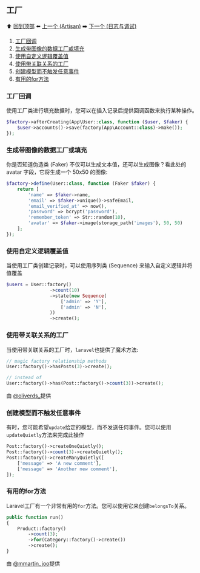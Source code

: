 ## 工厂

⬆️ [回到顶部](#Laravel-编码技巧) ⬅️ [上一个 (Artisan)](#Artisan) ➡️ [下一个 (日志与调试)](#日志与调试)

1. [工厂回调](#工厂回调)
2. [生成带图像的数据工厂或填充](#生成带图像的数据工厂或填充)
3. [使用自定义逻辑覆盖值](#使用自定义逻辑覆盖值)
4. [使用带关联关系的工厂](#使用带关联关系的工厂)
5. [创建模型而不触发任意事件](#创建模型而不触发任意事件)
6. [有用的for方法](#有用的for方法)

### 工厂回调

使用工厂类进行填充数据时，您可以在插入记录后提供回调函数来执行某种操作。

```php
$factory->afterCreating(App\User::class, function ($user, $faker) {
    $user->accounts()->save(factory(App\Account::class)->make());
});
```

### 生成带图像的数据工厂或填充

你是否知道伪造类 (Faker) 不仅可以生成文本值，还可以生成图像？看此处的 avatar 字段，它将生成一个 50x50 的图像:

```php
$factory->define(User::class, function (Faker $faker) {
    return [
        'name' => $faker->name,
        'email' => $faker->unique()->safeEmail,
        'email_verified_at' => now(),
        'password' => bcrypt('password'),
        'remember_token' => Str::random(10),
        'avatar' => $faker->image(storage_path('images'), 50, 50)
    ];
});
```

### 使用自定义逻辑覆盖值

当使用工厂类创建记录时，可以使用序列类 (Sequence) 来输入自定义逻辑并将值覆盖

```php
$users = User::factory()
                ->count(10)
                ->state(new Sequence(
                    ['admin' => 'Y'],
                    ['admin' => 'N'],
                ))
                ->create();
```

### 使用带关联关系的工厂

当使用带关联关系的工厂时，`laravel`也提供了魔术方法:

```php
// magic factory relationship methods
User::factory()->hasPosts(3)->create();

// instead of
User::factory()->has(Post::factory()->count(3))->create();
```

由 [@oliverds_](https://twitter.com/oliverds_/status/1441447356323430402)提供

### 创建模型而不触发任意事件

有时，您可能希望`update`给定的模型，而不发送任何事件。您可以使用`updateQuietly`方法来完成此操作

```php
Post::factory()->createOneQuietly();
Post::factory()->count(3)->createQuietly();
Post::factory()->createManyQuietly([
    ['message' => 'A new comment'],
    ['message' => 'Another new comment'],
]);
```

### 有用的for方法

Laravel工厂有一个非常有用的`for`方法。您可以使用它来创建`belongsTo`关系。

```php
public function run()
{
    Product::factory()
        ->count(3);
        ->for(Category::factory()->create())
        ->create();    
}
```

由 [@mmartin_joo](https://twitter.com/mmartin_joo/status/1461002439629361158)提供